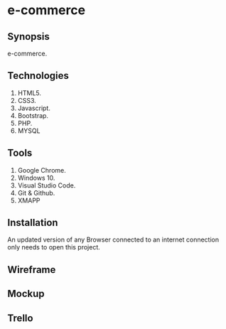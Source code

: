 # e-commerce

## Synopsis
e-commerce.

## Technologies
1. HTML5.
2. CSS3.
3. Javascript.
4. Bootstrap.
5. PHP.
6. MYSQL

## Tools
1. Google Chrome.
2. Windows 10.
3. Visual Studio Code.
4. Git & Github.
5. XMAPP

## Installation
An updated version of any Browser connected to an internet connection only needs to open this project.

## Wireframe


## Mockup

## Trello

